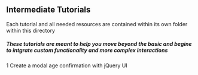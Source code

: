 ## Intermediate Tutorials

Each tutorial and all needed resources are contained within its own folder within this directory

##### These tutorials are meant to help you move beyond the basic and begine to intgrate custom functionality and more complex interactions

1 Create a modal age confirmation with jQuery UI